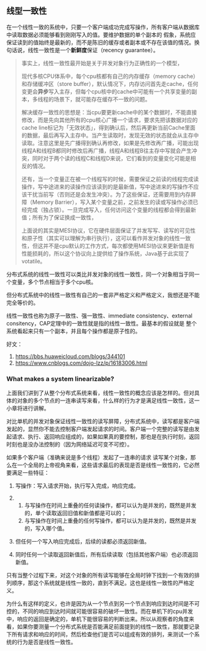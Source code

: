 ## 线型一致性

在一个线性一致的系统中，只要一个客户端成功完成写操作，所有客户端从数据库中读取数据必须能够看到刚刚写入的值。要维护数据的单个副本的 假象，系统应保证读到的值始终是最新的，而不是陈旧的缓存或者副本或不存在该值的情况。换句话说，线性一致性是一个**新鲜度**保证（recency guarantee）。

> 事实上，线性一致性最开始是关于并发对象行为正确性的一个模型，
>
> 现代多核CPU体系中，每个cpu核都有自己的内存缓存（memory cache）和存储缓冲区（store buffer），默认情况下，内存访问首先走cache，任何变更会**异步**写入主存，但每个cpu核中的cache中可能有一个共享变量的副本，多线程的场景下，就可能存在缓存不一致的问题。
>
> 解决缓存一致性的思想是：当cpu要更新cache中的某个数据时，不能直接修改，而是先向其他所有的cpu核心广播一个请求，要求先把该数据对应的cache line标记为「无效状态」，得到确认后，然后再更新当前Cache里面的数据，最后再写入主存中。当产生读取时，发现无效的状态就会从主存中读取。注意这里是先广播得到确认再修改，如果是先修改再广播，可能出现线程A和线程B都同时修改后再广播，线程A和线程B往主存中写就会产生冲突，同时对于两个读的线程C和线程D来说，它们看到的变量变化可能是相反的情况。
>
> 还有，当一个变量正在被一个线程写的时候，需要保证之前读的线程完成读操作，写中途进来的读操作应该读到的是最新值，写中途进来的写操作不应该干扰当前写（否则还是会发生冲突）。为了这些保证，还需要用到内存屏障（Memory Barrier），写入某个变量之前，之前发生的读或写操作必须已经完成（独占锁）。一旦完成写入，任何访问这个变量的线程都会得到最新值；所有为了保证换成一致性，
>
> 上面说的其实是MESI协议，它在硬件层面保证了并发写写、读写的可见性和原子性（其实可以理解为串行执行），这可以看作并发对象的线性一致性，但这并不是cpu默认的工作方式，每次都使用MESI协议来更新值是有性能损耗的，所以这个协议向上提供给了操作系统，Java基于此实现了votatile。



分布式系统的线性一致性可以类比并发对象的线性一致性，同一个对象相当于同一个变量，多个节点相当于多个cpu核。

但分布式系统中的线性一致性有自己的一套非严格定义和严格定义，我想还是不能完全等价的。

线性一致性也称为原子一致性、强一致性、immediate consistency、external consitency，CAP定理中的一致性就是指的线性一致性。最基本的假设就是 整个系统看起来只有一个副本，并且每个操作都是原子性的。

好文：

1. https://bbs.huaweicloud.com/blogs/344101
2. https://www.cnblogs.com/dojo-lzz/p/16183006.html





### What makes a system linearizable?

上面我们讲到了从整个分布式系统来看，线性一致性的概念应该是怎样的。但对具体的对象的多个节点的一连串读写来看，什么样的行为才是满足线性一致性，这一小章将进行讲解。

对比单机的并发对象保证线性一致性的读写屏障，分布式系统中，读写都是客户端发起的，显然你不能去控制客户端发起请求的时间。客户端一个完整的读写是由发起请求、执行、返回响应组成的，如果如果真的要控制，那也是在执行时刻，返回时刻也是没办法控制的（因为网络延迟可变不可控）。

如果多个客户端（准确来说是多个线程）发起了一连串的请求 读写某个对象，那么在一个全局的上帝视角来看，这些请求最后的表现是否是线性一致性的，它必然要满足一些特征：

1. 写操作：写入请求开始，执行写入完成，响应完成。

1. 1. 与写操作在时间上重叠的任何读操作，都可以认为是并发的，既然是并发的，单个读取返回旧值和新值都是可以的；
   2. 与写操作在时间上重叠的任何写操作，都可以认为是并发的，既然是并发的，写入哪个值。

1. 但任何一个写入响应完成后，后续的读都必须返回新值。
2. 同时任何一个读取返回新值后，所有后续读取（包括其他客户端）也必须返回新值。

只有当整个过程下来，对这个对象的所有读写能够在全局时钟下找到一个有效的排列顺序，那这个系统就是线性一致的，直到不满足。这也是线性一致性的严格定义。

为什么有这样的定义，也许是因为从一个节点到另一个节点到响应到达时间是不可控的，不同的响应到达时间就可能很容易的破坏一致性。而在单机下的cpu并发中，响应的返回是确定的，单机下能很容易的判断出来。所以从观察者的角度来看，如果你要测量一个分布式系统是否能满足前面提到的线性一致性，那就要记录下所有请求和响应的时间，然后检查他们是否可以组成有效的排列，来测试一个系统的行为是否是线性一致性。

